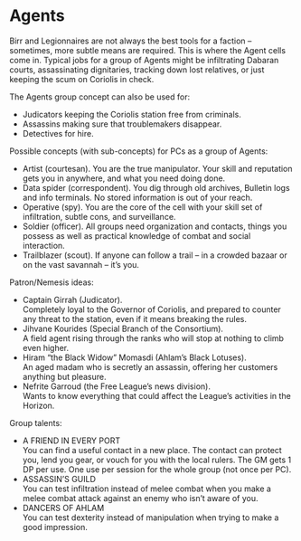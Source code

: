 # Agents

Birr and Legionnaires are not always the best tools for a faction – sometimes, more subtle means are required. This is where the Agent cells come in.
Typical jobs for a group of Agents might be infiltrating Dabaran courts, assassinating dignitaries, tracking down lost relatives, or just keeping the scum on Coriolis in check.

The Agents group concept can also be used for:

* Judicators keeping the Coriolis station free from criminals.
* Assassins making sure that troublemakers disappear.
* Detectives for hire.

Possible concepts (with sub-concepts) for PCs as a group of Agents:

* Artist (courtesan). You are the true manipulator. Your skill and reputation gets you in anywhere, and what you need doing done.
* Data spider (correspondent). You dig through old archives, Bulletin logs and info terminals. No stored information is out of your reach.
* Operative (spy). You are the core of the cell with your skill set of infiltration, subtle cons, and surveillance.
* Soldier (officer). All groups need organization and contacts, things you possess as well as practical knowledge of combat and social interaction.
* Trailblazer (scout). If anyone can follow a trail – in a crowded bazaar or on the vast savannah – it’s you.

Patron/Nemesis ideas:

* Captain Girrah (Judicator).</br>
Completely loyal to the Governor of Coriolis, and prepared to counter any threat to the station, even if it means breaking the rules.
* Jihvane Kourides (Special Branch of the Consortium).</br>
A field agent rising through the ranks who will stop at nothing to climb even higher.
* Hiram “the Black Widow” Momasdi (Ahlam’s Black Lotuses).</br>
An aged madam who is secretly an assassin, offering her customers anything but pleasure.
* Nefrite Garroud (the Free League’s news division).</br>
Wants to know everything that could affect the League’s activities in the Horizon.

Group talents:

* A FRIEND IN EVERY PORT </br>
You can find a useful contact in a new place. The contact can protect you, lend you gear, or vouch for you with the local rulers. The GM gets 1 DP per use. One use per session for the whole group (not once per PC).
* ASSASSIN’S GUILD</br>
You can test infiltration instead of melee combat when you make a melee combat attack against an enemy who isn’t aware of you.
* DANCERS OF AHLAM</br>
You can test dexterity instead of manipulation when trying to make a good impression.
